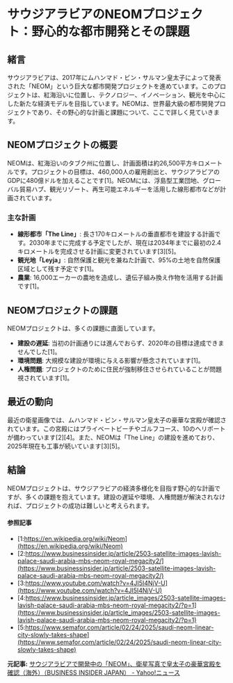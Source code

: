 # サウジアラビアのNEOMプロジェクト：野心的な都市開発とその課題

## 緒言

サウジアラビアは、2017年にムハンマド・ビン・サルマン皇太子によって発表された「NEOM」という巨大な都市開発プロジェクトを進めています。このプロジェクトは、紅海沿いに位置し、テクノロジー、イノベーション、観光を中心にした新たな経済モデルを目指しています。NEOMは、世界最大級の都市開発プロジェクトであり、その野心的な計画と課題について、ここで詳しく見ていきます。

## NEOMプロジェクトの概要

NEOMは、紅海沿いのタブク州に位置し、計画面積は約26,500平方キロメートルです。プロジェクトの目標は、460,000人の雇用創出と、サウジアラビアのGDPに480億ドルを加えることです[1]。NEOMには、浮島型工業団地、グローバル貿易ハブ、観光リゾート、再生可能エネルギーを活用した線形都市などが計画されています。

### 主な計画

- **線形都市「The Line」**: 長さ170キロメートルの垂直都市を建設する計画です。2030年までに完成する予定でしたが、現在は2034年までに最初の2.4キロメートルを完成させる計画に変更されています[3][5]。
- **観光地「Leyja」**: 自然保護と観光を兼ねた計画で、95%の土地を自然保護区域として残す予定です[1]。
- **農業**: 16,000エーカーの農地を造成し、遺伝子組み換え作物を活用する計画です[1]。

## NEOMプロジェクトの課題

NEOMプロジェクトは、多くの課題に直面しています。

- **建設の遅延**: 当初の計画通りには進んでおらず、2020年の目標は達成できませんでした[1]。
- **環境問題**: 大規模な建設が環境に与える影響が懸念されています[1]。
- **人権問題**: プロジェクトのために住民が強制移住させられていることが問題視されています[1]。

## 最近の動向

最近の衛星画像では、ムハンマド・ビン・サルマン皇太子の豪華な宮殿が確認されています。この宮殿にはプライベートビーチやゴルフコース、10のヘリポートが備わっています[2][4]。また、NEOMは「The Line」の建設を進めており、2025年現在も工事が続いています[3][5]。

## 結論

NEOMプロジェクトは、サウジアラビアの経済多様化を目指す野心的な計画ですが、多くの課題を抱えています。建設の遅延や環境、人権問題が解決されなければ、プロジェクトの成功は難しいと考えられます。

#### 参照記事
- [1:https://en.wikipedia.org/wiki/Neom](https://en.wikipedia.org/wiki/Neom)
- [2:https://www.businessinsider.jp/article/2503-satellite-images-lavish-palace-saudi-arabia-mbs-neom-royal-megacity2/](https://www.businessinsider.jp/article/2503-satellite-images-lavish-palace-saudi-arabia-mbs-neom-royal-megacity2/)
- [3:https://www.youtube.com/watch?v=4JI5I4NjV-U](https://www.youtube.com/watch?v=4JI5I4NjV-U)
- [4:https://www.businessinsider.jp/article_images/2503-satellite-images-lavish-palace-saudi-arabia-mbs-neom-royal-megacity2/?p=1](https://www.businessinsider.jp/article_images/2503-satellite-images-lavish-palace-saudi-arabia-mbs-neom-royal-megacity2/?p=1)
- [5:https://www.semafor.com/article/02/24/2025/saudi-neom-linear-city-slowly-takes-shape](https://www.semafor.com/article/02/24/2025/saudi-neom-linear-city-slowly-takes-shape)


**元記事:** [サウジアラビアで開発中の「NEOM」、衛星写真で皇太子の豪華宮殿を確認（海外）（BUSINESS INSIDER JAPAN） - Yahoo!ニュース](https://news.yahoo.co.jp/articles/168daf5a4547bf15999bfb65db75a84b12ae7602?source=rss)
